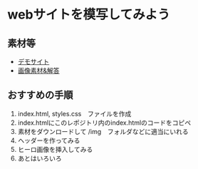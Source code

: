 # webサイトを模写してみよう
## 素材等
- [デモサイト](https://code-jump.com/demo/html/profile/)
- [画像素材&解答](https://code-jump.com/profile-menu/)

## おすすめの手順
1. index.html, styles.css　ファイルを作成
2. index.htmlにこのレポジトリ内のindex.htmlのコードをコピペ
3. 素材をダウンロードして /img　フォルダなどに適当にいれる
4. ヘッダーを作ってみる
5. ヒーロ画像を挿入してみる
6. あとはいろいろ
